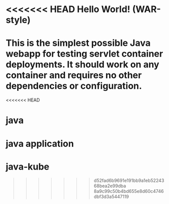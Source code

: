<<<<<<< HEAD
Hello World! (WAR-style)
===============

This is the simplest possible Java webapp for testing servlet container deployments.  It should work on any container and requires no other dependencies or configuration.
=======
<<<<<<< HEAD
# java

java application
=======
# java-kube

>>>>>>> d52fad6b9691e191bb9a1eb5224368bea2e99dba
>>>>>>> 8a9c99c50b4bd655e8d60c4746dbf3d3a5447119

